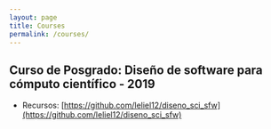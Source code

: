 ```yaml
---
layout: page
title: Courses
permalink: /courses/
---
```



## Curso de Posgrado: Diseño de software para cómputo científico - 2019

- Recursos: [https://github.com/leliel12/diseno_sci_sfw](https://github.com/leliel12/diseno_sci_sfw)
